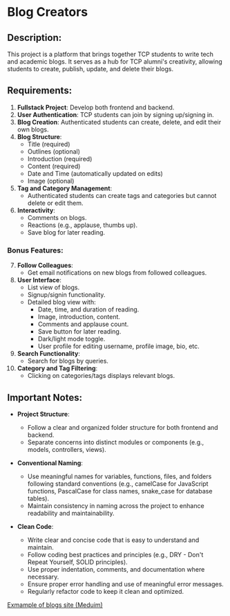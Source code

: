 # Blog Creators

## Description:
This project is a platform that brings together TCP students to write tech and academic blogs. It serves as a hub for TCP alumni's creativity, allowing students to create, publish, update, and delete their blogs.

## Requirements:
1. **Fullstack Project**: Develop both frontend and backend.
2. **User Authentication**: TCP students can join by signing up/signing in.
3. **Blog Creation**: Authenticated students can create, delete, and edit their own blogs.
4. **Blog Structure**:
   - Title (required)
   - Outlines (optional)
   - Introduction (required)
   - Content (required)
   - Date and Time (automatically updated on edits)
   - Image (optional)
5. **Tag and Category Management**:
   - Authenticated students can create tags and categories but cannot delete or edit them.
6. **Interactivity**:
   - Comments on blogs.
   - Reactions (e.g., applause, thumbs up).
   - Save blog for later reading.
   
### Bonus Features:
7. **Follow Colleagues**:
   - Get email notifications on new blogs from followed colleagues.
8. **User Interface**:
   - List view of blogs.
   - Signup/signin functionality.
   - Detailed blog view with:
     - Date, time, and duration of reading.
     - Image, introduction, content.
     - Comments and applause count.
     - Save button for later reading.
     - Dark/light mode toggle.
     - User profile for editing username, profile image, bio, etc.
9. **Search Functionality**:
   - Search for blogs by queries.
10. **Category and Tag Filtering**:
    - Clicking on categories/tags displays relevant blogs.
   

## Important Notes:
- **Project Structure**: 
  - Follow a clear and organized folder structure for both frontend and backend.
  - Separate concerns into distinct modules or components (e.g., models, controllers, views).
  
- **Conventional Naming**:
  - Use meaningful names for variables, functions, files, and folders following standard conventions (e.g., camelCase for JavaScript functions, PascalCase for class names, snake_case for database tables).
  - Maintain consistency in naming across the project to enhance readability and maintainability.

- **Clean Code**:
  - Write clear and concise code that is easy to understand and maintain.
  - Follow coding best practices and principles (e.g., DRY - Don't Repeat Yourself, SOLID principles).
  - Use proper indentation, comments, and documentation where necessary.
  - Ensure proper error handling and use of meaningful error messages.
  - Regularly refactor code to keep it clean and optimized.

[Exmample of blogs site (Meduim)](https://medium.com/)

